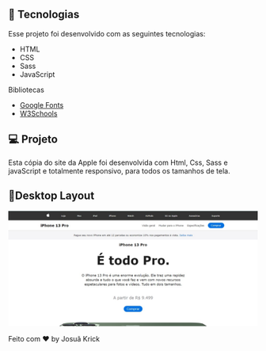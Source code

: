 ## 🚀 Tecnologias

Esse projeto foi desenvolvido com as seguintes tecnologias:

- HTML
- CSS
- Sass
- JavaScript

Bibliotecas

- [Google Fonts](https://fonts.google.com/)
- [W3Schools](https://www.w3schools.com/)


## 💻 Projeto

Esta cópia do site da Apple foi desenvolvida com Html, Css, Sass e javaScript e totalmente responsivo, para todos os tamanhos de tela.


## 🔖Desktop Layout
<img src="img/Captura%20de%20tela%202022-11-10%20193018.jpg">



Feito com ♥ by Josuã Krick


